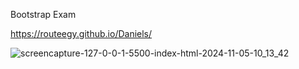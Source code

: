 Bootstrap Exam

https://routeegy.github.io/Daniels/

![screencapture-127-0-0-1-5500-index-html-2024-11-05-10_13_42](https://github.com/user-attachments/assets/1ff220f1-ca04-4dd8-ab2c-c1b74e6d6597)
